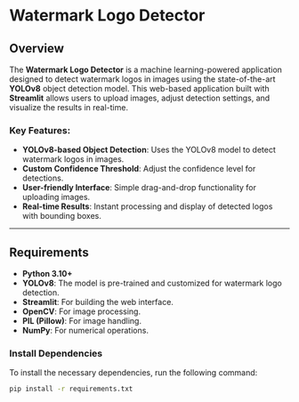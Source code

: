 # Watermark Logo Detector

## Overview
The **Watermark Logo Detector** is a machine learning-powered application designed to detect watermark logos in images using the state-of-the-art **YOLOv8** object detection model. This web-based application built with **Streamlit** allows users to upload images, adjust detection settings, and visualize the results in real-time.

### Key Features:
- **YOLOv8-based Object Detection**: Uses the YOLOv8 model to detect watermark logos in images.
- **Custom Confidence Threshold**: Adjust the confidence level for detections.
- **User-friendly Interface**: Simple drag-and-drop functionality for uploading images.
- **Real-time Results**: Instant processing and display of detected logos with bounding boxes.

---

## Requirements

- **Python 3.10+**
- **YOLOv8**: The model is pre-trained and customized for watermark logo detection.
- **Streamlit**: For building the web interface.
- **OpenCV**: For image processing.
- **PIL (Pillow)**: For image handling.
- **NumPy**: For numerical operations.

### Install Dependencies
To install the necessary dependencies, run the following command:

```bash
pip install -r requirements.txt
